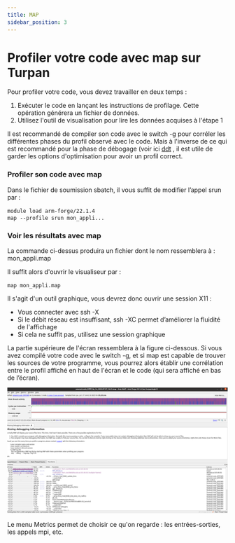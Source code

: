 ```yaml
---
title: MAP
sidebar_position: 3
---
```


# Profiler votre code avec map sur Turpan
Pour profiler votre code, vous devez travailler en deux temps :

1. Exécuter le code en lançant les instructions de profilage. Cette opération générera un fichier de données.
2. Utilisez l'outil de visualisation pour lire les données acquises à l'étape 1

Il est recommandé de compiler son code avec le switch -g pour corréler les différentes phases du profil observé avec le code. Mais à l'inverse de ce qui est recommandé pour la phase de débogage (voir ici [ddt](./ddt.md) , il est utile de garder les options d'optimisation pour avoir un profil correct.

### Profiler son code avec map
Dans le fichier de soumission sbatch, il vous suffit de modifier l’appel srun par :
```
module load arm-forge/22.1.4
map --profile srun mon_appli...
```

### Voir les résultats avec map
La commande ci-dessus produira un fichier dont le nom ressemblera à : mon_appli.map

Il suffit alors d'ouvrir le visualiseur par :
```
map mon_appli.map
```

Il s'agit d'un outil graphique, vous devrez donc ouvrir une session X11 :

- Vous connecter avec ssh -X
- Si le débit réseau est insuffisant, ssh -XC permet d’améliorer la fluidité de l'affichage
- Si cela ne suffit pas, utilisez une session graphique

La partie supérieure de l'écran ressemblera à la figure ci-dessous. Si vous avez compilé votre code avec le switch -g, et si map est capable de trouver les sources de votre programme, vous pourrez alors établir une corrélation entre le profil affiché en haut de l'écran et le code (qui sera affiché en bas de l’écran).

![Capture d'écran du formulaire d'engistrement dans le SSO MesoNET](/img/turpan/map.png)

Le menu Metrics permet de choisir ce qu'on regarde : les entrées-sorties, les appels mpi, etc.
